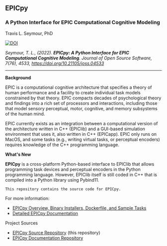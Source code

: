 ## EPICpy
### A Python Interface for EPIC Computational Cognitive Modeling
Travis L. Seymour, PhD

[![DOI](https://joss.theoj.org/papers/10.21105/joss.04533/status.svg)](https://doi.org/10.21105/joss.04533)

_Seymour, T. L., (2022). **EPICpy: A Python Interface for EPIC Computational Cognitive Modeling**. Journal of Open Source Software, 7(76), 4533, https://doi.org/10.21105/joss.04533_

---

**Background**

EPIC is a computational cognitive architecture that specifies a theory of human performance and a facility to create individual task models constrained by that theory. EPIC compacts decades of psychological theory and findings into a rich set of processors and interactions, including those that model sensory perceptual, motor, cognitive, and memory subsystems of the human mind.

EPIC currently exists as an integration between a computational version of the architecture written in C++ (EPIClib) and a GUI-based simulation environment that uses it, also written in C++ (EPICapp). EPIC only runs on MacOS, and some tasks (e.g., writing virtual tasks, or perceptual encoders) requires knowledge of the C++ programming language.

**What's New**

**EPICpy** is a cross-platform Python-based interface to EPIClib that allows programming task devices and perceptual encoders in the Python programming language. However, EPIClib itself is still coded in C++ that is compiled into a Python library using Pybind11.

`This repository contains the source code for EPICpy.`

For more information:

* [EPICpy Overview, Binary Installers, Dockerfile, and Sample Tasks](https://cogmodlab.ucsc.edu/2022/03/14/epic/)
* [Detailed EPICpy Documentation](https://travisseymour.github.io/EPICpyDocs/)

Project Sources

* [EPICpy Source Repository](https://github.com/travisseymour/EPICpy) (this repository)
* [EPICpy Documentation Repository](https://github.com/travisseymour/EPICpyDocs)


